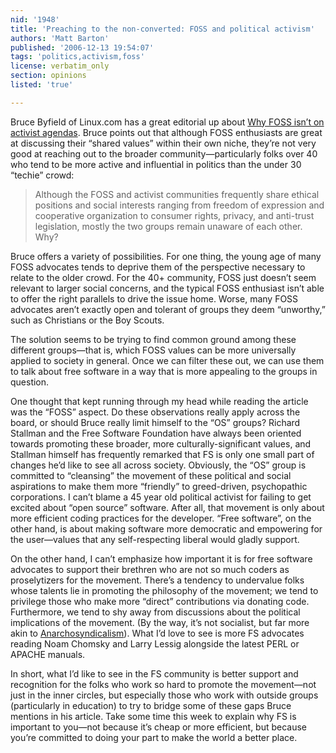 ```yaml
---
nid: '1948'
title: 'Preaching to the non-converted: FOSS and political activism'
authors: 'Matt Barton'
published: '2006-12-13 19:54:07'
tags: 'politics,activism,foss'
license: verbatim_only
section: opinions
listed: 'true'

---
```

Bruce Byfield of Linux.com has a great editorial up about [Why FOSS isn’t on activist agendas](http://www.linux.com/article.pl?sid=06/11/28/1652238). Bruce points out that although FOSS enthusiasts are great at discussing their “shared values” within their own niche, they’re not very good at reaching out to the broader community—particularly folks over 40 who tend to be more active and influential in politics than the under 30 “techie” crowd:


>Although the FOSS and activist communities frequently share ethical positions and social interests ranging from freedom of expression and cooperative organization to consumer rights, privacy, and anti-trust legislation, mostly the two groups remain unaware of each other. Why?

Bruce offers a variety of possibilities. For one thing, the young age of many FOSS advocates tends to deprive them of the perspective necessary to relate to the older crowd. For the 40+ community, FOSS just doesn’t seem relevant to larger social concerns, and the typical FOSS enthusiast isn’t able to offer the right parallels to drive the issue home. Worse, many FOSS advocates aren’t exactly open and tolerant of groups they deem “unworthy,” such as Christians or the Boy Scouts. 

The solution seems to be trying to find common ground among these different groups—that is, which FOSS values can be more universally applied to society in general. Once we can filter these out, we can use them to talk about free software in a way that is more appealing to the groups in question.

One thought that kept running through my head while reading the article was the “FOSS” aspect. Do these observations really apply across the board, or should Bruce really limit himself to the “OS” groups? Richard Stallman and the Free Software Foundation have always been oriented towards promoting these broader, more culturally-significant values, and Stallman himself has frequently remarked that FS is only one small part of changes he’d like to see all across society. Obviously, the “OS” group is committed to “cleansing” the movement of these political and social aspirations to make them more “friendly” to greed-driven, psychopathic corporations. I can’t blame a 45 year old political activist for failing to get excited about “open source” software. After all, that movement is only about more efficient coding practices for the developer. “Free software”, on the other hand, is about making software more democratic and empowering for the user—values that any self-respecting liberal would gladly support.

On the other hand, I can’t emphasize how important it is for free software advocates to support their brethren who are not so much coders as proselytizers for the movement. There’s a tendency to undervalue folks whose talents lie in promoting the philosophy of the movement; we tend to privilege those who make more “direct” contributions via donating code.  Furthermore, we tend to shy away from discussions about the political implications of the movement. (By the way, it’s not socialist, but far more akin to [Anarchosyndicalism](http://en.wikipedia.org/wiki/Anarchosyndicalism)). What I’d love to see is more FS advocates reading Noam Chomsky and Larry Lessig alongside the latest PERL or APACHE manuals.

In short, what I’d like to see in the FS community is better support and recognition for the folks who work so hard to promote the movement—not just in the inner circles, but especially those who work with outside groups (particularly in education) to try to bridge some of these gaps Bruce mentions in his article. Take some time this week to explain why FS is important to you—not because it’s cheap or more efficient, but because you’re committed to doing your part to make the world a better place.

